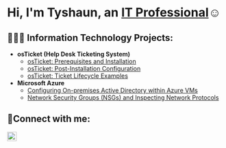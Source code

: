 <h1>Hi, I'm Tyshaun, an <a href="https://linkedin.com/in/TyshaunKnight">IT Professional</a>☺</h1>

<h2>👨🏾‍💻 Information Technology Projects:</h2>

- <b>osTicket (Help Desk Ticketing System)</b>
  - [osTicket: Prerequisites and Installation](https://github.com/TyshaunKnight/osticket-prereqs)
  - [osTicket: Post-Installation Configuration](https://github.com/TyshaunKnight/post-install-config)
  - [osTicket: Ticket Lifecycle Examples](https://github.com/TyshaunKnight/ticket-lifecycle)
- <b>Microsoft Azure</b>
  - [Configuring On-premises Active Directory within Azure VMs](https://github.com/TyshaunKnight/configure-ad)
  - [Network Security Groups (NSGs) and Inspecting Network Protocols](https://github.com/TyshaunKnight/azure-network-protocols)

<h2>🤳Connect with me:</h2>

[<img align="left" alt="Josh | LinkedIn" width="22px" src="https://cdn.jsdelivr.net/npm/simple-icons@v3/icons/linkedin.svg" />][linkedin]

[linkedin]: https://linkedin.com/in/TyshaunKnight
